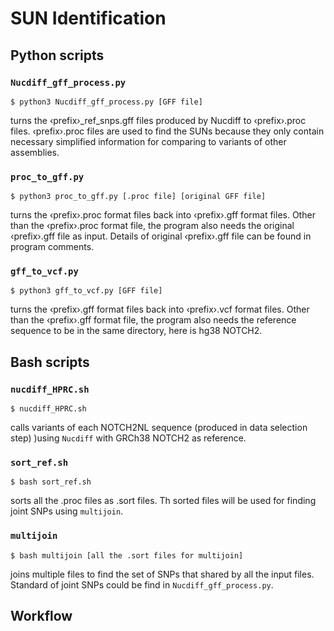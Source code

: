 # SUN Identification

## Python scripts

### `Nucdiff_gff_process.py`

```
$ python3 Nucdiff_gff_process.py [GFF file]
```
turns the ‹prefix›_ref_snps.gff files produced by Nucdiff to ‹prefix›.proc files. ‹prefix›.proc files are used to find the SUNs because they only contain necessary simplified information
for comparing to variants of other assemblies.

### `proc_to_gff.py`

```
$ python3 proc_to_gff.py [.proc file] [original GFF file]
```
turns the ‹prefix›.proc format files back into ‹prefix›.gff format files. Other than the ‹prefix›.proc format file, the program also needs the original ‹prefix›.gff file as input. Details of original ‹prefix›.gff file can be found in program comments.

### `gff_to_vcf.py`

```
$ python3 gff_to_vcf.py [GFF file]
```
turns the ‹prefix›.gff format files back into ‹prefix›.vcf format files. Other than the ‹prefix›.gff format file, the program also needs the reference sequence to be
in the same directory, here is hg38 NOTCH2.

## Bash scripts

### `nucdiff_HPRC.sh`

```
$ nucdiff_HPRC.sh
```
calls variants of each NOTCH2NL sequence (produced in data selection step) )using `Nucdiff` with GRCh38 NOTCH2 as reference.

### `sort_ref.sh`

```
$ bash sort_ref.sh
```
sorts all the .proc files as .sort files. Th sorted files will be used for finding joint SNPs using `multijoin`.

### `multijoin`

```
$ bash multijoin [all the .sort files for multijoin]
```
joins multiple files to find the set of SNPs that shared by all the input files. Standard of joint SNPs could be find in `Nucdiff_gff_process.py`.

## Workflow


